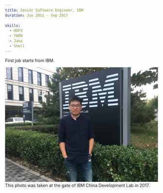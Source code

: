 ```yaml
---
title: Senior Software Engineer, IBM
duration: Jun 2011 - Sep 2017

skills:
  - HDFS
  - YARN
  - Java
  - Shell
---
```


First job starts from IBM.

<div class="card mb-3">
    <img class="card-img-top" src="/assets/lastworkingday_in_IBM.jpg"/>
    <div class="card-body bg-light">
        <div class="card-text">
            This photo was taken at the gate of IBM China Development Lab in 2017.
        </div>
    </div>
</div>
